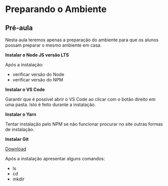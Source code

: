 # Preparando o Ambiente

## Pré-aula
Nesta aula teremos apenas a preparação do ambiente para que os alunos possam preparar o mesmo ambiente em casa.

**Instalar o Node JS versão LTS**

Após a instalação:
- verificar versão do Node 
- verificar versão do NPM

**Instalar o VS Code**

Garantir que é possível abrir o VS Code ao clicar com o botão direito em uma pasta. Isto é feito durante a instalação.

**Instalar o Yarn**

Tentar instalação pelo NPM se não funcionar procurar no site outras formas de instalação.

**Instalar Git**

[Download](https://git-scm.com/download/win)

Após a instalação apresentar alguns comandos:
- ls
- cd
- mkdir
